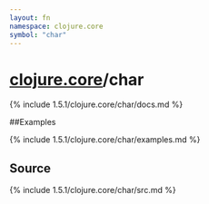 ```yaml
---
layout: fn
namespace: clojure.core
symbol: "char"
---
```


# [clojure.core](../)/char

{% include 1.5.1/clojure.core/char/docs.md %}

##Examples

{% include 1.5.1/clojure.core/char/examples.md %}
## Source
{% include 1.5.1/clojure.core/char/src.md %}


